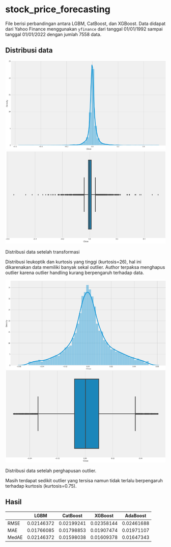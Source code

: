 # stock_price_forecasting

File berisi perbandingan antara LGBM, CatBoost, dan XGBoost. Data didapat dari Yahoo Finance menggunakan `yfinance` dari tanggal 01/01/1992 sampai tanggal 01/01/2022 dengan jumlah 7558 data.


## Distribusi data
![alt text](https://github.com/yanuarkholik/stock_price_forecasting/blob/main/image/data_dist1.png) ![alt boxplot1](https://github.com/yanuarkholik/stock_price_forecasting/blob/main/image/boxplot1.png)

Distribusi data setelah transformasi

Distribusi leukoptik dan kurtosis yang tinggi (kurtosis=26), hal ini dikarenakan data memiliki banyak sekal outlier. Author terpaksa menghapus outlier karena outlier handling kurang berpengaruh terhadap data.


![alt text](https://github.com/yanuarkholik/stock_price_forecasting/blob/main/image/data_dist2.png)
![alt text](https://github.com/yanuarkholik/stock_price_forecasting/blob/main/image/boxplot2.png)

Distribusi data setelah perghapusan outlier.

Masih terdapat sedikit outlier yang tersisa namun tidak terlalu berpengaruh terhadap kurtosis (kurtosis=0.75).

## Hasil
| | LGBM | CatBoost | XGBoost | AdaBoost | 
| ----------- | ----------- | ----------- | ----------- | ----------- |
| RMSE | 0.02146372 | 0.02199241 | 0.02358144 | 0.02461688 |
| MAE | 0.01766085 | 0.01798853 | 0.01907474 | 0.01971107 |
| MedAE | 0.02146372 | 0.01598038| 0.01609378 | 0.01647343 |
